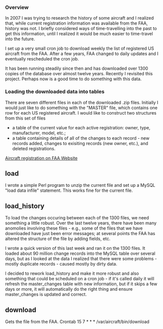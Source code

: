 ### Overview
In 2007 I was trying to research the history of some aircraft and I realized that, while current registration information was available from the FAA, history was not.  I briefly considered ways of time-travelling into the past to get this information, until I realized it would be much easier to time-travel into the future.

I set up a very small cron job to download weekly the list of registered US aircraft from the FAA.  After a few years, FAA changed to daily updates and I eventually rescheduled the cron job.

It has been running steadily since then and has downloaded over 1300 copies of the database over almost twelve years.  Recently I revisited this project.  Perhaps now is a good time to do something with this data.

### Loading the downloaded data into tables
There are seven different files in each of the downloaded .zip files.  Initially I would just like to do something with the "MASTER" file, which contains one row for each US registered aircraft.  I would like to construct two structures from this set of files
 -  a table of the current value for each active registration: owner, type, manufacturer, model, etc.;
 - a table containing details of all of the changes to each record - new records added, changes to exisiting records (new owner, etc.), and deleted registrations.

[Aircraft registration on FAA Website](http://www.faa.gov/licenses_certificates/aircraft_certification/aircraft_registry/releasable_aircraft_download/)

## load
I wrote a simple Perl program to unzip the current file and set up a MySQL "load data infile" statement.  This works fine for the current file. 
## load_history
To load the changes occuring between each of the 1300 files, we need something a little robust.  Over the last twelve years, there have been many anomolies involving these files - e.g., some of the files that we have downloaded have just been error messages; at several points the FAA has  altered the structure of the file by adding fields, etc.

I wrote a quick version of this last week and ran it on the 1300 files.  It loaded about 90 million change records into the MySQL table over several days, but as I looked at the data I realized that there were some problems - mostly duplicate records - caused mostly by dirty data.

I decided to rework load_history and make it more robust and also something that could be scheduled on a cron job - if it's called daily it will refresh the master_changes table with new information, but if it skips a few days or more, it will automatically do the right thing and ensure master_changes is updated and correct.

## download

Gets the file from the FAA.
Crontab
15 7 *   *   *  /var/aircraft/bin/download

